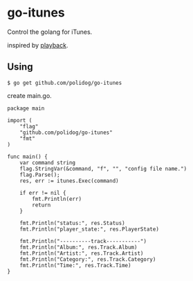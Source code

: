 # go-itunes

Control the golang for iTunes.

inspired by [playback](https://github.com/jwalgran/playback).


## Using

```
$ go get github.com/polidog/go-itunes

```

create main.go.

```
package main

import (
	"flag"
	"github.com/polidog/go-itunes"
	"fmt"
)

func main() {
	var command string
	flag.StringVar(&command, "f", "", "config file name.")
	flag.Parse();
	res, err := itunes.Exec(command)

	if err != nil {
		fmt.Println(err)
		return
	}

	fmt.Println("status:", res.Status)
	fmt.Println("player_state:", res.PlayerState)

	fmt.Println("----------track-----------")
	fmt.Println("Album:", res.Track.Album)
	fmt.Println("Artist:", res.Track.Artist)
	fmt.Println("Category:", res.Track.Category)
	fmt.Println("Time:", res.Track.Time)
}

```
